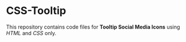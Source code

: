 # CSS-Tooltip
This repository contains code files for **Tooltip Social Media Icons** using *HTML* and *CSS* only.

